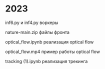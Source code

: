 # 2023

inf6.py и inf4.py воркеры 

nature-main.zip файлы фронта

optical_flow.ipynb реализация optical flow

optical_flow.mp4 пример работы optical flow

tracking (1).ipynb реализация трекинга
